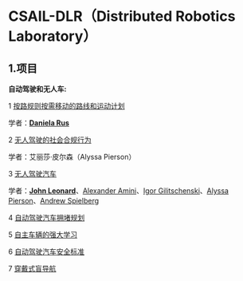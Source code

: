 # CSAIL-DLR（Distributed Robotics Laboratory）

## 1.项目

**自动驾驶和无人车:**

1 [按路规则按需移动的路线和运动计划](https://www.csail.mit.edu/research/route-and-motion-planning-mobility-demand-rules-road)

学者：[**Daniela Rus**](https://www.csail.mit.edu/person/daniela-rus)

2 [无人驾驶的社会合规行为](https://www.csail.mit.edu/research/socially-compliant-behavior-autonomous-driving)

学者：艾丽莎·皮尔森（Alyssa Pierson）

3 [无人驾驶汽车](https://www.csail.mit.edu/research/self-driving-vehicles)

学者：[**John Leonard**](https://www.csail.mit.edu/person/john-leonard)、[Alexander Amini](http://www.mit.edu/~amini/)、[Igor Gilitschenski](https://www.gilitschenski.org/igor/)、[Alyssa Pierson](https://www.csail.mit.edu/person/alyssa-pierson)、[Andrew Spielberg](http://www.andrewspielberg.com/index.html)

4 [自动驾驶汽车拥堵规划](https://www.csail.mit.edu/research/planning-congestion-autonomous-vehicles)

5 [自主车辆的强大学习](https://www.csail.mit.edu/research/robust-learning-autonomous-vehicles)

6 [自动驾驶汽车安全标准](https://www.csail.mit.edu/research/safety-standards-autonomous-vehicles)

7 [穿戴式盲导航](https://www.csail.mit.edu/research/wearable-blind-navigation)

